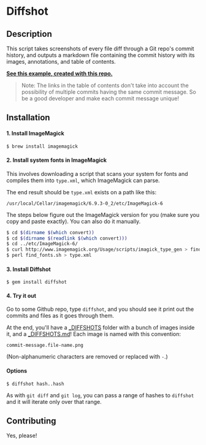 # Diffshot

## Description
This script takes screenshots of every file diff through a Git repo's commit history, and outputs a markdown file containing the commit history with its images, annotations, and table of contents.

**[See this example, created with this repo.](_DIFFSHOTS.md)**

> Note: The links in the table of contents don't take into account the possibility of multiple commits having the same commit message. So be a good developer and make each commit message unique!

## Installation

#### 1. Install ImageMagick

```bash
$ brew install imagemagick
```

#### 2. Install system fonts in ImageMagick

This involves downloading a script that scans your system for fonts and compiles them into `type.xml`, which ImageMagick can parse.

The end result should be `type.xml` exists on a path like this:

```
/usr/local/Cellar/imagemagick/6.9.3-0_2/etc/ImageMagick-6
```

The steps below figure out the ImageMagick version for you (make sure you copy and paste exactly). You can also do it manually.

```bash
$ cd $(dirname $(which convert))
$ cd $(dirname $(readlink $(which convert)))
$ cd ../etc/ImageMagick-6/
$ curl http://www.imagemagick.org/Usage/scripts/imagick_type_gen > find_fonts.sh
$ perl find_fonts.sh > type.xml
```

#### 3. Install Diffshot

```
$ gem install diffshot
```

#### 4. Try it out

Go to some Github repo, type `diffshot`, and you should see it print out the commits and files as it goes through them.

At the end, you'll have a [_DIFFSHOTS](/_DIFFSHOTS) folder with a bunch of images inside it, and a [_DIFFSHOTS.md](/_DIFFSHOTS.md)! Each image is named with this convention:

```
commit-message.file-name.png
```

(Non-alphanumeric characters are removed or replaced with `-`.)

#### Options

`$ diffshot hash..hash`

As with `git diff` and `git log`, you can pass a range of hashes to `diffshot` and it will iterate only over that range.

## Contributing

Yes, please!
